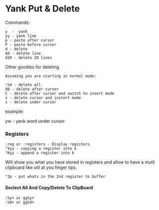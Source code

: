 # Yank Put & Delete

Commands:
```
y  -  yank
yy - yank line
p - paste after cursor
P - paste before cursor
d - delete 
dd - delete line
d20 - delete 20 lines

```

Other goodies for deleting

```
Assuming you are starting in normal mode: 

:%d - delete all
d0 - delete after cursor 
C - delete after cursor and switch to insert mode
s - delete cursor and instert mode
x - delete under cursor

```


example:

yw - yank word under cursor 

### Registers
```
:reg or :registers - Display registers
"kyy - copying a register into k
"Kyy - append a register into k
```

Will show you what you have stored in registers and allow to have a mutli clipboard like util at you finger tips.
```
"2p - put whats in the 2nd register to buffer
```


#### Seclect All And Copy/Delete To ClipBoard
```
:%y+ or gg%y+
:%d+ or gg%d+
```
